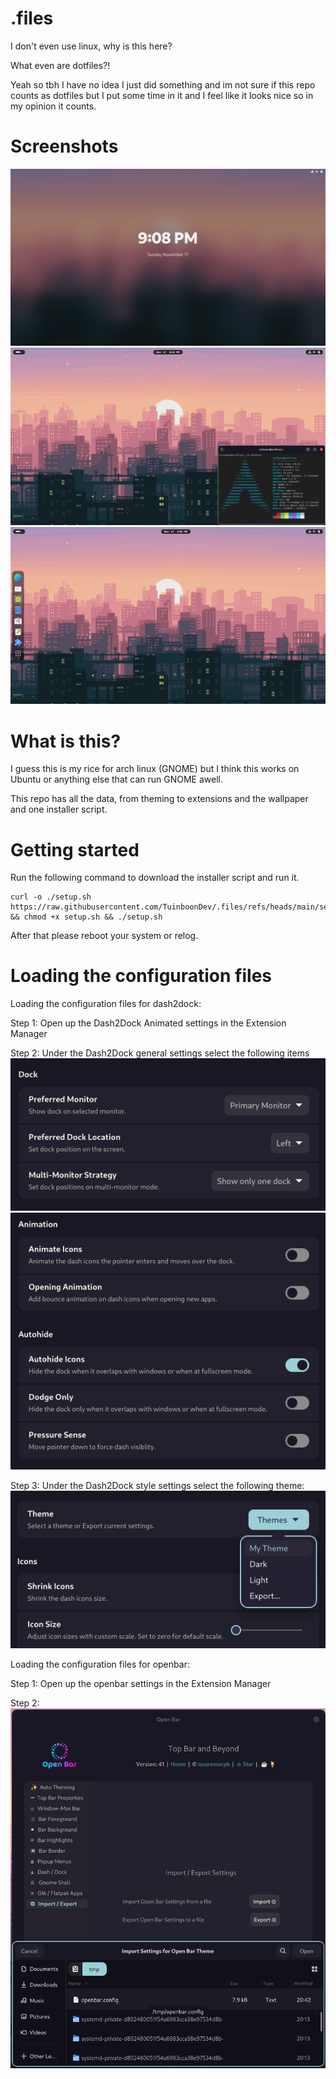 
# .files

I don't even use linux, why is this here?

What even are dotfiles?!

Yeah so tbh I have no idea I just did something and im not sure if this repo counts as dotfiles but I put some time in it and I feel like it looks nice so in my opinion it counts.

# Screenshots
<img src="https://raw.githubusercontent.com/TuinboonDev/.files/refs/heads/main/screenshot1.png">
<img src="https://raw.githubusercontent.com/TuinboonDev/.files/refs/heads/main/screenshot2.png">
<img src="https://raw.githubusercontent.com/TuinboonDev/.files/refs/heads/main/screenshot3.png">

# What is this?
I guess this is my rice for arch linux (GNOME) but I think this works on Ubuntu or anything else that can run GNOME awell.

This repo has all the data, from theming to extensions and the wallpaper and one installer script.

# Getting started
Run the following command to download the installer script and run it.
``` 
curl -o ./setup.sh https://raw.githubusercontent.com/TuinboonDev/.files/refs/heads/main/setup.sh && chmod +x setup.sh && ./setup.sh
```
After that please reboot your system or relog.

# Loading the configuration files
Loading the configuration files for dash2dock:

Step 1:
Open up the Dash2Dock Animated settings in the Extension Manager

Step 2:
Under the Dash2Dock general settings select the following items
<img src="https://raw.githubusercontent.com/TuinboonDev/.files/refs/heads/main/dash2dock1.png">
<img src="https://raw.githubusercontent.com/TuinboonDev/.files/refs/heads/main/dash2dock2.png">

Step 3:
Under the Dash2Dock style settings select the following theme:
<img src="https://raw.githubusercontent.com/TuinboonDev/.files/refs/heads/main/dash2dock3.png">

Loading the configuration files for openbar:

Step 1:
Open up the openbar settings in the Extension Manager

Step 2:
<img src="https://raw.githubusercontent.com/TuinboonDev/.files/refs/heads/main/openbar.png">